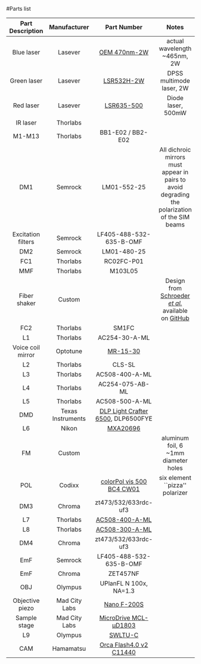 #Parts list


|  Part Description  |                       Manufacturer                       |                                                Part Number                                                |                                                                  Notes                                                                   |
|:------------------:|:------------------------------------------:|:---------------------------------------------------------------------------------------------------------:|:----------------------------------------------------------------------------------------------------------------------------------------:|
|     Blue laser     |                         Lasever                          |                           [OEM 470nm-2W](http://lasever.com/product/277721163)                            |                                                       actual wavelength ~465nm, 2W                                                       |
|  Green laser  |                         Lasever                          |                            [LSR532H-2W](http://lasever.com/product/277719556)                             |                                                         DPSS multimode laser, 2W                                                         |
|     Red laser      |                         Lasever                          |                            [LSR635-500](http://lasever.com/product/277721253)                             |                                                            Diode laser, 500mW                                                            |
| IR laser| Thorlabs|                                                                                                           |                                                                                                                                          |
|       M1-M13       |                         Thorlabs                         |                                             BB1-E02 / BB2-E02                                             ||
|        DM1         |                         Semrock                          |                                                LM01-552-25                                                |                      All dichroic mirrors must appear in pairs to avoid degrading the polarization of the SIM beams                      |
| Excitation filters |                         Semrock                          |                                          LF405-488-532-635-B-OMF                                          ||
|        DM2         |                         Semrock                          |                                                LM01-480-25                                                ||
|        FC1         |                         Thorlabs                         |                                                RC02FC-P01                                                 ||
|        MMF         |                         Thorlabs                         |                                                  M103L05                                                  ||
|    Fiber shaker    |                          Custom                          |                                                                                                           | Design from [Schroeder <i>et al.</i>](https://doi.org/10.1364/BOE.380815) available on [GitHub](https://github.com/ries-lab/LaserEngine) | 
|        FC2         |                         Thorlabs                         |                                                   SM1FC                                                   ||
|         L1         |                         Thorlabs                         |                                               AC254-30-A-ML                                               ||
| Voice coil mirror  |                         Optotune                         |                                [MR-15-30](https://www.optotune.com/mr1530)                                ||
|         L2         |                         Thorlabs                         |                                                  CLS-SL                                                   ||
|         L3         |                         Thorlabs                         |                                              AC508-400-A-ML                                               ||
|         L4         |                         Thorlabs                         |                                              AC254-075-AB-ML                                              ||
|         L5         |                         Thorlabs                         |                                              AC508-500-A-ML                                               ||
|        DMD         |                    Texas Instruments                     |                 [DLP Light Crafter 6500](https://www.ti.com/tool/DLPLCR65EVM), DLP6500FYE                 ||
|         L6         |                          Nikon                           |                  [MXA20696](https://www.edmundoptics.com/p/nikon-200mm-tube-lens/15374/)                  ||
|         FM         |               Custom |                                                                                                           |                                                   aluminum foil, 6 ~1mm diameter holes                                                   |
|        POL         |                          Codixx                          |    [colorPol vis 500 BC4 CW01](https://www.directindustry.com/prod/codixx/product-20393-2069393.html)     |                                                     six element ``pizza'' polarizer                                                      ||
|        DM3         |                          Chroma                          |                                           zt473/532/633rdc-uf3                                            ||
|         L7         |                         Thorlabs                         |                                            [AC508-400-A-ML]()                                             ||
|         L8         |                         Thorlabs                         |                                            [AC508-300-A-ML]()                                             ||
|        DM4         |                          Chroma                          |                                           zt473/532/633rdc-uf3                                            ||
|        EmF         |                         Semrock                          |                                          LF405-488-532-635-B-OMF                                          ||
|        EmF         |                          Chroma                          |                                                 ZET457NF                                                  ||
|        OBJ         |                         Olympus                          |                                          UPlanFL N 100x, NA=1.3                                           ||
|  Objective piezo   |             Mad City Labs |                        [Nano F-200S](http://www.madcitylabs.com/nanozseries.html)                         ||
|    Sample stage    |       Mad City Labs |                 [MicroDrive MCL-&#956;D1803](http://www.madcitylabs.com/microstage.html)                 ||
|         L9         |                  Olympus |                 [SWLTU-C](https://www.olympus-lifescience.com/en/oem-components/swtlu-c/)                 ||
|        CAM         |         Hamamatsu | [Orca Flash4.0 v2 C11440](https://www.hamamatsu.com/jp/en/product/cameras/cmos-cameras/C11440-42U30.html) ||   